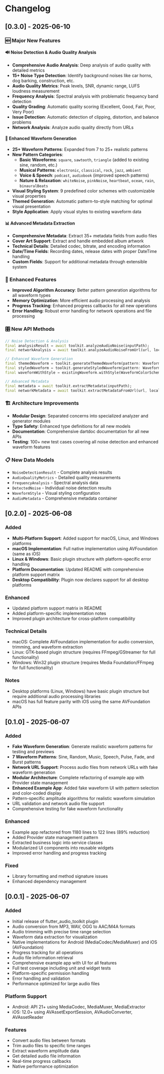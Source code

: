 # Changelog

## [0.3.0] - 2025-06-10

### 🆕 Major New Features

#### 🔊 Noise Detection & Audio Quality Analysis
- **Comprehensive Audio Analysis**: Deep analysis of audio quality with detailed metrics
- **15+ Noise Type Detection**: Identify background noises like car horns, dog barking, construction, etc.
- **Audio Quality Metrics**: Peak levels, SNR, dynamic range, LUFS loudness measurement
- **Frequency Analysis**: Spectral analysis with problematic frequency band detection
- **Quality Grading**: Automatic quality scoring (Excellent, Good, Fair, Poor, Very Poor)
- **Issue Detection**: Automatic detection of clipping, distortion, and balance problems
- **Network Analysis**: Analyze audio quality directly from URLs

#### 🎨 Enhanced Waveform Generation
- **25+ Waveform Patterns**: Expanded from 7 to 25+ realistic patterns
- **New Pattern Categories**:
  - **Basic Waveforms**: `square`, `sawtooth`, `triangle` (added to existing sine, random, etc.)
  - **Musical Patterns**: `electronic`, `classical`, `rock`, `jazz`, `ambient`
  - **Voice & Speech**: `podcast`, `audiobook` (improved speech patterns)
  - **Nature & Relaxation**: `whiteNoise`, `pinkNoise`, `heartbeat`, `ocean`, `rain`, `binauralBeats`
- **Visual Styling System**: 9 predefined color schemes with customizable visual properties
- **Themed Generation**: Automatic pattern-to-style matching for optimal visual presentation
- **Style Application**: Apply visual styles to existing waveform data

#### 📊 Advanced Metadata Extraction
- **Comprehensive Metadata**: Extract 35+ metadata fields from audio files
- **Cover Art Support**: Extract and handle embedded album artwork
- **Technical Details**: Detailed codec, bitrate, and encoding information
- **Date/Time Fields**: Recording dates, release dates with proper DateTime handling
- **Custom Fields**: Support for additional metadata through extensible system

### 🔧 Enhanced Features
- **Improved Algorithm Accuracy**: Better pattern generation algorithms for all waveform types
- **Memory Optimization**: More efficient audio processing and analysis
- **Progress Tracking**: Enhanced progress callbacks for all new operations
- **Error Handling**: Robust error handling for network operations and file processing

### 🎛️ New API Methods
```dart
// Noise Detection & Analysis
final analysisResult = await toolkit.analyzeAudioNoise(inputPath);
final networkAnalysis = await toolkit.analyzeAudioNoiseFromUrl(url, localPath);

// Enhanced Waveform Generation
final themedWaveform = toolkit.generateThemedWaveform(pattern: WaveformPattern.jazz);
final styledWaveform = toolkit.generateStyledWaveform(pattern: WaveformPattern.electronic, style: WaveformColorSchemes.neon);
final waveformWithStyle = existingWaveform.withStyle(WaveformColorSchemes.fire);

// Advanced Metadata
final metadata = await toolkit.extractMetadata(inputPath);
final networkMetadata = await toolkit.extractMetadataFromUrl(url, localPath);
```

### 🏗️ Architecture Improvements
- **Modular Design**: Separated concerns into specialized analyzer and generator modules
- **Type Safety**: Enhanced type definitions for all new models
- **Documentation**: Comprehensive dartdoc documentation for all new APIs
- **Testing**: 100+ new test cases covering all noise detection and enhanced waveform features

### 📋 New Data Models
- `NoiseDetectionResult` - Complete analysis results
- `AudioQualityMetrics` - Detailed quality measurements
- `FrequencyAnalysis` - Spectral analysis data
- `DetectedNoise` - Individual noise detection results
- `WaveformStyle` - Visual styling configuration
- `AudioMetadata` - Comprehensive metadata container

## [0.2.0] - 2025-06-08

### Added
- **Multi-Platform Support**: Added support for macOS, Linux, and Windows platforms
- **macOS Implementation**: Full native implementation using AVFoundation (same as iOS)
- **Linux & Windows**: Basic plugin structure with platform-specific error handling
- **Platform Documentation**: Updated README with comprehensive platform support matrix
- **Desktop Compatibility**: Plugin now declares support for all desktop platforms

### Enhanced
- Updated platform support matrix in README
- Added platform-specific implementation notes
- Improved plugin architecture for cross-platform compatibility

### Technical Details
- macOS: Complete AVFoundation implementation for audio conversion, trimming, and waveform extraction
- Linux: GTK-based plugin structure (requires FFmpeg/GStreamer for full functionality)
- Windows: Win32 plugin structure (requires Media Foundation/FFmpeg for full functionality)

### Notes
- Desktop platforms (Linux, Windows) have basic plugin structure but require additional audio processing libraries
- macOS has full feature parity with iOS using the same AVFoundation APIs

## [0.1.0] - 2025-06-07

### Added
- **Fake Waveform Generation**: Generate realistic waveform patterns for testing and previews
- **7 Waveform Patterns**: Sine, Random, Music, Speech, Pulse, Fade, and Burst patterns
- **Network URL Support**: Process audio files from network URLs with fake waveform generation
- **Modular Architecture**: Complete refactoring of example app with Provider state management
- **Enhanced Example App**: Added fake waveform UI with pattern selection and color-coded display
- Pattern-specific amplitude algorithms for realistic waveform simulation
- URL validation and network audio file support
- Comprehensive testing for fake waveform functionality

### Enhanced
- Example app refactored from 1180 lines to 122 lines (89% reduction)
- Added Provider state management pattern
- Extracted business logic into service classes
- Modularized UI components into reusable widgets
- Improved error handling and progress tracking

### Fixed
- Library formatting and method signature issues
- Enhanced dependency management

## [0.0.1] - 2025-06-07

### Added
- Initial release of flutter_audio_toolkit plugin
- Audio conversion from MP3, WAV, OGG to AAC/M4A formats
- Audio trimming with precise time range selection
- Waveform data extraction for visualization
- Native implementations for Android (MediaCodec/MediaMuxer) and iOS (AVFoundation)
- Progress tracking for all operations
- Audio file information retrieval
- Comprehensive example app with UI for all features
- Full test coverage including unit and widget tests
- Platform-specific permission handling
- Error handling and validation
- Performance optimized for large audio files

### Platform Support
- Android: API 21+ using MediaCodec, MediaMuxer, MediaExtractor
- iOS: 12.0+ using AVAssetExportSession, AVAudioConverter, AVAssetReader

### Features
- Convert audio files between formats
- Trim audio files to specific time ranges  
- Extract waveform amplitude data
- Get detailed audio file information
- Real-time progress callbacks
- Native performance optimization
